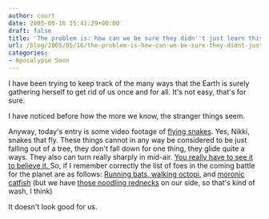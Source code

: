 ```yaml
---
author: court
date: 2005-05-16 15:41:29+00:00
draft: false
title: 'The problem is: how can we be sure they didn''t just learn this?'
url: /blog/2005/05/16/the-problem-is-how-can-we-be-sure-they-didnt-just-learn-this/
categories:
- Apocalypse Soon
---
```


I have been trying to keep track of the many ways that the Earth is surely gathering herself to get rid of us once and for all.  It's not easy, that's for sure.  

I have noticed before how the more we know, the stranger things seem.

Anyway, today's entry is some video footage of [flying snakes](http://flyingsnake.org/video/video.html).  Yes, Nikki, snakes that fly.  These things cannot in any way be considered to be just falling out of a tree, they don't fall down for one thing, they glide quite a ways.  They also can turn really sharply in mid-air.  [You really have to see it to believe it.
](http://flyingsnake.org/video/mov_clips/896_cam_3.html)
So, if I remember correctly the list of foes in the coming battle for the planet are as follows:
[Running bats, walking octopi](http://www.vallentyne.com/blog/archives/2005/03/to_use_what_may.html),
and [moronic catfish](http://www.techimo.com/forum/t137704.html) (but we have [those noodling rednecks](http://www.vallentyne.com/blog/archives/2005/05/thank_goodness.html) on our side, so that's kind of wash, I think)

It doesn't look good for us.
